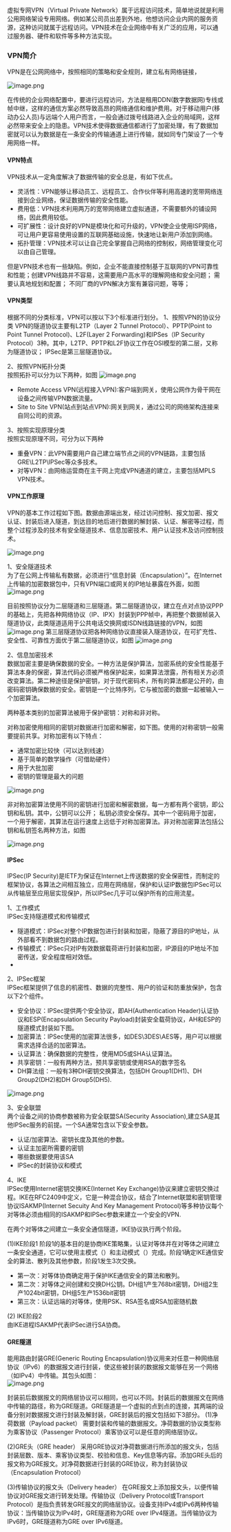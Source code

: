 虚拟专网VPN（Virtual Private Network）属于远程访问技术，简单地说就是利用公用网络架设专用网络。例如某公司员出差到外地，他想访问企业内网的服务资源，这种访问就属于远程访问。VPN技术在企业网络中有关广泛的应用，可以通过服务器、硬件和软件等多种方法实现。

### VPN简介  
VPN是在公网网络中，按照相同的策略和安全规则，建立私有网络链接，


![image.png](https://upload-images.jianshu.io/upload_images/5177180-eba43648261856a2.png?imageMogr2/auto-orient/strip%7CimageView2/2/w/1240)  

在传统的企业网络配置中，要进行远程访问，方法是租用DDN(数字数据网)专线或帧中继，这样的通信方案必然导致高昂的网络通信和维护费用。对于移动用户(移动办公人员)与远端个人用户而言，一般会通过拨号线路进入企业的局域网，这样必然带来安全上的隐患。VPN技术使得数据通信都进行了加密处理，有了数据加密就可以认为数据是在一条安全的传输通道上进行传输，就如同专门架设了一个专用网络一样。

#### VPN特点  
VPN技术从一定角度解决了数据传输的安全总是，有如下优点。
- 灵活性：VPN能够让移动员工、远程员工、合作伙伴等利用高速的宽带网络连接到企业网络，保证数据传输的安全性能。
- 费用低：VPN技术利用两万的宽带网络建立虚拟通道，不需要额外的铺设网络，因此费用较低。
- 可扩展性：设计良好的VPN是模块化和可升级的，VPN使企业使用ISP网络，可让用户更容易使用设置的互联网基础设施，快速地让新用户添加到网络。
- 拓扑管理：VPN技术可以让自己完全掌握自己网络的控制权，网络管理变化可以由自己管理。


但是VPN技术也有一些缺陷。例如，企业不能直接控制基于互联网的VPN可靠性和性能；创建VPN线路并不容易，这需要用户高水平的理解网络和安全问题； 需要认真地规划和配置； 不同厂商的VPN解决方案有兼容问题，等等； 


#### VPN类型  
根据不同的分类标准，VPN可以按以下3个标准进行划分。
1、按照VPN的协议分类
VPN的隧道协议主要有L2TP（Layer 2 Tunnel Protocol）、PPTP(Point to Point Tunnel Protocol)、L2F(Layer 2 Forwarding)和IPSes（IP Security Protocol）3种。其中，L2TP、PPTP和L2F协议工作在OSI模型的第二层，又称为隧道协议； IPSec是第三层隧道协议。


2、按照VPN拓扑分类  
按照拓扑可以分为以下两种，如图
![image.png](https://upload-images.jianshu.io/upload_images/5177180-3f9d5bdf2767df8b.png?imageMogr2/auto-orient/strip%7CimageView2/2/w/1240)

- Remote Access VPN(远程接入VPN):客户端到网关，使用公网作为骨干网在设备之间传输VPN数据流量。
- Site to Site VPN(站点到站点VPN):网关到网关，通过公司的网络架构连接来自同公司的资源。

3、按照实现原理分类  
按照实现原理不同，可分为以下两种  
- 重叠VPN：此VPN需要用户自己建立端节点之间的VPN链路，主要包括GRE\L2TP\IPSec等众多技术。
- 对等VPN：由网络运营商在主干网上完成VPN通道的建立，主要包括MPLS VPN技术。


#### VPN工作原理  
VPN的基本工作过程如下图。数据由源端出发，经过访问控制、报文加密、报文认证、封装后进入隧道，到达目的地后进行数据的解封装、认证、解密等过程，而整个过程涉及的技术有安全隧道技术、信息加密技术、用户认证技术及访问控制技术。

![image.png](https://upload-images.jianshu.io/upload_images/5177180-524325c7024858a4.png?imageMogr2/auto-orient/strip%7CimageView2/2/w/1240)

1、安全隧道技术  
为了在公网上传输私有数据，必须进行“信息封装（Encapsulation）”。在Internet上传输的加密数据包中，只有VPN端口或网关的IP地址暴露在外面，如图
![image.png](https://upload-images.jianshu.io/upload_images/5177180-49abc1c362c8669e.png?imageMogr2/auto-orient/strip%7CimageView2/2/w/1240)

目前按照协议分为二层隧道和三层隧道。第二层隧道协议，建立在点对点协议PPP的基础上，先把各种网络协议（IP、IPX）封装到PPP帧中，再把整个数据帧装入隧道协议，此类隧道适用于公共电话交换网或ISDN线路链接的VPN，如图
![image.png](https://upload-images.jianshu.io/upload_images/5177180-fd02b3c1f41e92c6.png?imageMogr2/auto-orient/strip%7CimageView2/2/w/1240)
第三层隧道协议把各种网络协议直接装入隧道协议，在可扩充性、安全性、可靠性方面优于第二层隧道协议，如图
![image.png](https://upload-images.jianshu.io/upload_images/5177180-6a8aa137ddda0f21.png?imageMogr2/auto-orient/strip%7CimageView2/2/w/1240)


2、信息加密技术  
数据加密主要是确保数据的安全。一种方法是保护算法，加密系统的安全性能基于算法本身的保密，算法代码必须被严格保护起来，如果算法泄露，所有相关方必须改变算法。第二种途径是保护密钥，对于现代密码术，所有的算法都是公开的，由密码密钥确保数据的安全。密钥是一个比特序列，它与被加密的数据一起被输入一个加密算法。

两种基本类别的加密算法被用于保护密钥：对称和非对称。

对称加密使用相同的密钥对数据进行加密和解密，如下图。使用的对称密钥一般需要提前共享。对称加密有以下特点：
- 通常加密比较快（可以达到线速）
- 基于简单的数学操作（可借助硬件）
- 用于大批加密
- 密钥的管理是最大的问题  

![image.png](https://upload-images.jianshu.io/upload_images/5177180-01cf25df6391fd1f.png?imageMogr2/auto-orient/strip%7CimageView2/2/w/1240) 

非对称加密算法使用不同的密钥进行加密和解密数据，每一方都有两个密钥，即公钥和私钥。其中，公钥可以公开； 私钥必须安全保存。其中一个密码用于加密，一个用于解密，其算法在运行速度上远低于对称加密算法。非对称加密算法包括公钥和私钥签名两种方法，如图

![image.png](https://upload-images.jianshu.io/upload_images/5177180-dd4b3785f526995c.png?imageMogr2/auto-orient/strip%7CimageView2/2/w/1240)

#### IPSec  

IPSec(IP Security)是IETF为保证在Internet上传送数据的安全保密性，而制定的框架协议，各算法之间相互独立，应用在网络层，保护和认证IP数据包IPSec可以从传输层至应用层实现保护，所以IPSec几乎可以保护所有的应用流星。

1、工作模式  
IPSec支持隧道模式和传输模式  
- 隧道模式：IPSec对整个IP数据包进行封装和加密，隐蔽了源目的IP地址，从外部看不到数据包的路由过程。
- 传输模式：IPSec只对IP有效数据载荷进行封装和加密，IP源目的IP地址不加密传送，安全程度相对效低。
- 
2、IPSec框架  
IPSec框架提供了信息的机密性、数据的完整性、用户的验证和防重放保护，包含以下2个组件。
- 安全协议：IPSec提供两个安全协议，即AH(Authentication Header)认证协议和ESP(Encapsulation Security Payload)封装安全载荷协议，AH和ESP的隧道模式封装如下图。
- 加密算法：IPSec使用的加密算法很多，如DES\3DES\AES等，用户可以根据需求选择合适的加密算法。
- 认证算法：确保数据的完整性，使用MD5或SHA认证算法。
- 共享密钥：一般有两种方法，预共享密钥或使用RSA的数字签名
- DH算法组：一般有3种DH密钥交换算法，包括DH Group1(DH1)、DH Group2(DH2)和DH Group5(DH5).

![image.png](https://upload-images.jianshu.io/upload_images/5177180-178029fa206ebf17.png?imageMogr2/auto-orient/strip%7CimageView2/2/w/1240)

3、安全联盟  
两个设备之间的协商参数被称为安全联盟SA(Security Association),建立SA是其他IPSec服务的前提。一个SA通常包含以下安全参数。
- 认证/加密算法、密钥长度及其他的参数。
- 认证主加密所需要的密钥  
- 哪些数据要使用该SA
- IPSec的封装协议和模式  


4、IKE  
IPSec使用Internet密钥交换IKE(Internet Key Exchange)协议来建立密钥交换过程。IKE在RFC2409中定义，它是一种混合协议，结合了Internet联盟和密钥管理协议ISAKMP(Internet Secuity And Key Management Protocol)等多种协议每个对等体必须由相同的ISAKMP和IPSec参数来建立一个安全的VPN.

在两个对等体之间建立一条安全通信隧道，IKE协议执行两个阶段。

(1)IKE阶段1
阶段1的基本目的是协商IKE策略集，认证对等体并在对等体之间建立一条安全通道，它可以使用主模式（）和主动模式（）完成。阶段1确定IKE通信安全的算法、散列及其他参数，阶段1发生3次交换。
- 第一次：对等体协商确定用于保护IKE通信安全的算法和散列。
- 第二次：对等体之间创建和交换DH公钥。DH组1产生768bit密钥，DH组2生产1024bit密钥，DH组5生产1536bit密钥
- 第三次：认证远端的对等体，使用PSK、RSA签名或RSA加密随机数

(2) IKE阶段2  
由IKE进程ISAKMP代表IPSec进行SA协商。



#### GRE隧道  
能用路由封装GRE(Generic Routing Encapsulation)协议用来对任意一种网络层协议（IPv6）的数据报文进行封装，使这些被封装的数据报文能够在另一个网络（如IPv4）中传输。其包头如图：  
![image.png](https://upload-images.jianshu.io/upload_images/5177180-6b5a9d5912a366e5.png?imageMogr2/auto-orient/strip%7CimageView2/2/w/1240)

封装前后数据报文的网络层协议可以相同，也可以不同。封装后的数据报文在网络中传输的路径，称为GRE隧道。GRE隧道是一个虚拟的点到点的连接，其两端的设备分别对数据报文进行封装及解封装，GRE封装后的报文包括如下3部分。
(1)净荷数据（Payload packet）
需要封装和传输的数据报文。净荷数据的协议类型称为乘客协议（Passenger Protocol）乘客协议可以是任意的网络层协议。

(2)GRE头（GRE header）
采用GRE协议对净荷数据进行所添加的报文头，包括封装层数、版本、乘客协议类型、校验和信息、Key信息等内容。添加GRE头后的报文称为GRE报文。对净荷数据进行封装的GRE协议，称为封装协议（Encapsulation Protocol）

(3)传输协议的报文头（Delivery header）
在GRE报文上添加报文头，以便传输协议对GRE报文进行转发处理。传输协议（Delivery Protocol或Transport Protocol）是指负责转发GRE报文的网络层协议。设备支持IPv4或IPv6两种传输协议：当传输协议为IPv4时，GRE隧道称为GRE over IPv4隧道。当传输协议为IPv6时，GRE隧道称为GRE over IPv6隧道。
